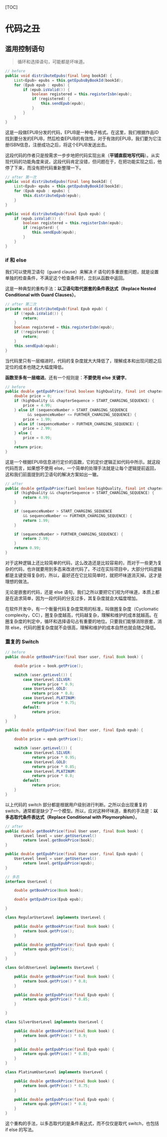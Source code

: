[TOC]

# 代码之丑

## 滥用控制语句

> 循环和选择语句，可能都是坏味道。

```java
// before
public void distributeEpubs(final long bookId) {
    List<Epub> epubs = this.getEpubsByBookId(bookId);
    for (Epub epub : epubs) {
        if (epub.isValid()) {
            boolean registered = this.registerIsbn(epub);
            if (registered) {
                this.sendEpub(epub);
            }
        }
    }
}
```

这是一段做EPUB分发的代码，EPUB是一种电子格式。在这里，我们根据作品ID找到要分发的EPUB，然后检查EPUB的有效性。对于有效的EPUB，我们要为它注册ISBN信息，注册成功之后，将这个EPUB发送出去。

这段代码的作者只是按需求一步步地把代码实现出来（**平铺直叙地写代码**）。从实现代码的功能角度来说，这段代码肯定没错，但问题在于，在把功能实现之后，他停了下来，而没有把代码重新整理一下。

```java
// after 第一次
public void distributeEpubs(final long bookId) {
    List<Epub> epubs = this.getEpubsByBookId(bookId);
    for (Epub epub : epubs) {
        this.distributeEpub(epub);
    }
}

public void distributeEpub(final Epub epub) {
    if (epub.isValid()) {
        boolean registered = this.registerIsbn(epub);
        if (reigsterd) {
            this.sendEpub(epub);
        }
    }
}
```

### if 和 else

我们可以使用卫语句（guard clause）来解决 if 语句的多重嵌套问题，就是设置单独的检查条件，不满足这个检查条件时，立刻从函数中返回。

这是一种典型的重构手法：**以卫语句取代嵌套的条件表达式（Replace Nested Conditional with Guard Clauses）**。

```java
// after 第二次
private void distributeEpub(final Epub epub) {
    if (!epub.isValid()) {
        return;
    }
    boolean registered = this.registerIsbn(epub);
    if (!registered) {
        return;
    }
    this.sendEpub(epub);
}
```

当代码里只有一层缩进时，代码的复杂度就大大降低了，理解成本和出现问题之后定位的成本也随之大幅度降低。

**函数至多有一层缩进**。还有一个规则是：**不要使用 else 关键字**。

```java
// before
public double getEpubPrice(final boolean highQuality, final int chapterSequence) {
    double price = 0;
    if (highQuality && chapterSequence > START_CHARGING_SEQUENCE) {
        price = 4.99;
    } else if (sequenceNumber > START_CHARGING_SEQUENCE
          && sequenceNumber <= FURTHER_CHARGING_SEQUENCE) {
        price = 1.99;
    } else if (sequenceNumber > FURTHER_CHARGING_SEQUENCE) {
        price = 2.99;
    } else {
        price = 0.99;
    }
    return price;
}
```

这是一个根据EPUB信息进行定价的函数，它的定价逻辑正如代码中所示。就这段代码而言，如果想不使用 else，一个简单的处理手法就是让每个逻辑提前返回，这和我们前面提到的卫语句的解决方案如出一辙。

```java
// after
public double getEpubPrice(fianl boolean highQuality, final int chapterSequence) {
    if (highQuality && chapterSequence > START_CHARGING_SEQUENCE) {
        return 4.99;
    }

    if (sequenceNumber > START_CHARGING_SEQUENCE
        && sequenceNumber <= FURTHER_CHARGING_SEQUENCE) {
        return 1.99;
    }

    if (sequenceNumber > FURTHER_CHARGING_SEQUENCE) {
        return 2.99;
    }
    return 0.99;
}
```

对于这种逻辑上还比较简单的代码，这么改造还是比较容易的，而对于一些更为复杂的代码，也许就要用到多态来改进代码了。不过在实际项目中，大部分代码逻辑都是主键变得复杂的，所以，最好还在它比较简单时，就把坏味道消灭掉。这才是理想的做法。

无论是嵌套的代码，还是 else 语句，我们之所以要把它们视为坏味道，本质上都是在追求简单，因为一段代码的分支过多，其复杂度就会大幅度增加。

在软件开发中，有一个衡量代码复杂度常用的标准，叫做圈复杂度（Cyclomatic complexity，CC），圈复杂度越高，代码越复杂，理解和维护的成本就越高。在圈复杂度的判定中，循环和选择语句占有重要的地位。只要我们能够消除嵌套，消除 else，代码的圈复杂度就不会很高，理解和维护的成本自然也就会随之降低。

### 重复的 Switch

```java
// before
public double getBookPrice(final User user, final Book book) {

    double price = book.getPrice();

    switch (user.getLevel()) {
        case UserLevel.SILVER:
            return price * 0.9;
        case UserLevel.GOLD:
            return price * 0.8;
        case UserLevel.PLATINUM:
            return price * 0.75;
        default:
            return price;
    }
}

public double getEpubPrice(final User user, final Epub epub) {

    double price = epub.getPrice();

    switch (user.getLevel()) {
        case UserLevel.SILVER:
            return price * 0.95;
        case UserLevel.GOLD:
            return price * 0.85;
        case UserLevel.PLATINUM:
            return price * 0.8;
        default:
            return price;
    }
}
```

以上代码的 switch 部分都是根据用户级别进行判断。之所以会出现重复的 switch，通常都是缺少了一个模型。所以，应对这种坏味道，重构的手法是：**以多态取代条件表达式（Replace Conditional with Ploymorphism）**。

```java
// after
public double getBookPrice(final User user, final Book book) {
    UserLevel level = user.getUserLevel()
        return level.getBookPrice(book);
}

public double getEpubPrice(final User user, final Epub epub) {
    UserLevel level = user.getUserLevel()
        return level.getEpubPrice(epub);
}

// 多态
interface UserLevel {

    double getBookPrice(Book book);

    double getEpubPrice(Epub epub);

}

class RegularUserLevel implements UserLevel {

    public double getBookPrice(final Book book) {
        return book.getPrice();
    }

    public double getEpubPrice(final Epub epub) {
        return epub.getPrice();
    }
}

class GoldUserLevel implements UserLevel {

    public double getBookPrice(final Book book) {
        return book.getPrice() * 0.8;
    }

    public double getEpubPrice(final Epub epub) {
        return epub.getPrice() * 0.85;
    }

}

class SilverUserLevel implements UserLevel {

    public double getBookPrice(final Book book) {
        return book.getPrice() * 0.9;
    }

    public double getEpubPrice(final Epub epub) {
        return epub.getPrice() * 0.85;
    }
}

class PlatinumUserLevel implements UserLevel {

    public double getBookPrice(final Book book) {
        return book.getPrice() * 0.75;
    }

    public double getEpubPrice(final Epub epub) {
        return epub.getPrice() * 0.8;
    }
}
```

这个重构的手法，以多态取代的是条件表达式，而不仅仅是取代 switch，也包括 if else 的写法。



